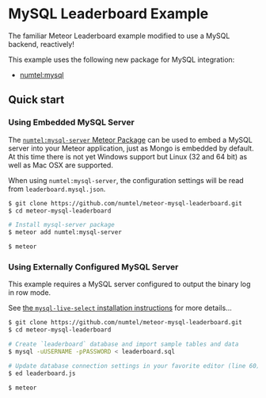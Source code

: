 # MySQL Leaderboard Example

The familiar Meteor Leaderboard example modified to use a MySQL backend, reactively!

This example uses the following new package for MySQL integration:

* [numtel:mysql](https://github.com/numtel/meteor-mysql)

## Quick start

### Using Embedded MySQL Server

The [`numtel:mysql-server` Meteor Package](https://github.com/numtel/meteor-mysql-server) can be used to embed a MySQL server into your Meteor application, just as Mongo is embedded by default. At this time there is not yet Windows support but Linux (32 and 64 bit) as well as Mac OSX are supported.

When using `numtel:mysql-server`, the configuration settings will be read from `leaderboard.mysql.json`.

```bash
$ git clone https://github.com/numtel/meteor-mysql-leaderboard.git
$ cd meteor-mysql-leaderboard

# Install mysql-server package
$ meteor add numtel:mysql-server

$ meteor
```

### Using Externally Configured MySQL Server

This example requires a MySQL server configured to output the binary log in row mode.

See [the `mysql-live-select` installation instructions](https://github.com/numtel/mysql-live-select#installation) for more details...

```bash
$ git clone https://github.com/numtel/meteor-mysql-leaderboard.git
$ cd meteor-mysql-leaderboard

# Create `leaderboard` database and import sample tables and data
$ mysql -uUSERNAME -pPASSWORD < leaderboard.sql

# Update database connection settings in your favorite editor (line 60)
$ ed leaderboard.js

$ meteor
```
